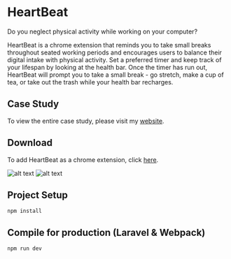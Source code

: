 # HeartBeat

Do you neglect physical activity while working on your computer?

HeartBeat is a chrome extension that reminds you to take small breaks throughout seated working periods and encourages users to balance their digital intake with physical activity. Set a preferred timer and keep track of your lifespan by looking at the health bar. Once the timer has run out, HeartBeat will prompt you to take a small break - go stretch, make a cup of tea, or take out the trash while your health bar recharges.

## Case Study

To view the entire case study, please visit my [website](https://www.maxi.studio/chromeKit).

## Download

To add HeartBeat as a chrome extension, click [here](https://chrome.google.com/webstore/detail/heartbeat/higkdckeaonccmcibipdjopjllddheng).

![alt text](https://cdn.glitch.com/b4cd9c5e-4515-4298-ac12-97fd727eaf29%2F210505_Screen_Shot_3.png?v=1620239663857)
![alt text](https://cdn.glitch.com/b4cd9c5e-4515-4298-ac12-97fd727eaf29%2F210505_Screen_Shot_4.png?v=1620239666067)

## Project Setup

```
npm install
```

## Compile for production (Laravel & Webpack)

```
npm run dev
```
